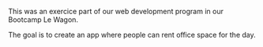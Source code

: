 This was an exercice part of our web development program in our Bootcamp Le Wagon. 

The goal is to create an app where people can rent office space for the day. 

